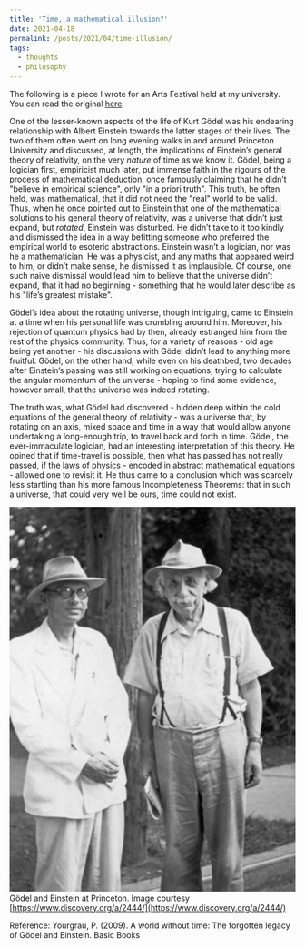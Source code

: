 ```yaml
---
title: 'Time, a mathematical illusion?'
date: 2021-04-18
permalink: /posts/2021/04/time-illusion/
tags:
  - thoughts
  - philosophy
---
```


The following is a piece I wrote for an Arts Festival held at my university. You can read the original [here](https://nusartsfestival.com/NAF2021/time-a-mathematical-illusion/).

One of the lesser-known aspects of the life of Kurt Gödel was his endearing relationship with Albert Einstein towards the latter stages of their lives. The two of them often went on long evening walks in and around Princeton University and discussed, at length, the implications of Einstein’s general theory of relativity, on the very *nature* of time as we know it. Gödel, being a logician first, empiricist much later, put immense faith in the rigours of the process of mathematical deduction, once famously claiming that he didn’t "believe in empirical science", only "in a priori truth". This truth, he often held, was mathematical, that it did not need the "real" world to be valid. Thus, when he once pointed out to Einstein that one of the mathematical solutions to his general theory of relativity, was a universe that didn’t just expand, but *rotated*, Einstein was disturbed. He didn’t take to it too kindly and dismissed the idea in a way befitting someone who preferred the empirical world to esoteric abstractions. Einstein wasn’t a logician, nor was he a mathematician. He was a physicist, and any maths that appeared weird to him, or didn’t make sense, he dismissed it as implausible. Of course, one such naive dismissal would lead him to believe that the universe didn’t expand, that it had no beginning - something that he would later describe as his "life’s greatest mistake".

Gödel’s idea about the rotating universe, though intriguing, came to Einstein at a time when his personal life was crumbling around him. Moreover, his rejection of quantum physics had by then, already estranged him from the rest of the physics community. Thus, for a variety of reasons - old age being yet another - his discussions with Gödel didn’t lead to anything more fruitful. Gödel, on the other hand, while even on his deathbed, two decades after Einstein’s passing was still working on equations, trying to calculate the angular momentum of the universe - hoping to find some evidence, however small, that the universe was indeed rotating.

The truth was, what Gödel had discovered - hidden deep within the cold equations of the general theory of relativity - was a universe that, by rotating on an axis, mixed space and time in a way that would allow anyone undertaking a long-enough trip, to travel back and forth in time. Gödel, the ever-immaculate logician, had an interesting interpretation of this theory. He opined that if time-travel is possible, then what has passed has not really passed, if the laws of physics - encoded in abstract mathematical equations - allowed one to revisit it. He thus came to a conclusion which was scarcely less startling than his more famous Incompleteness Theorems: that in such a universe, that could very well be ours, time could not exist.

![Gödel and Einstein](/assets/images/godel-einstein.jpg)
Gödel and Einstein at Princeton. Image courtesy [https://www.discovery.org/a/2444/](https://www.discovery.org/a/2444/)

Reference:
Yourgrau, P. (2009). A world without time: The forgotten legacy of Gödel and Einstein. Basic Books
